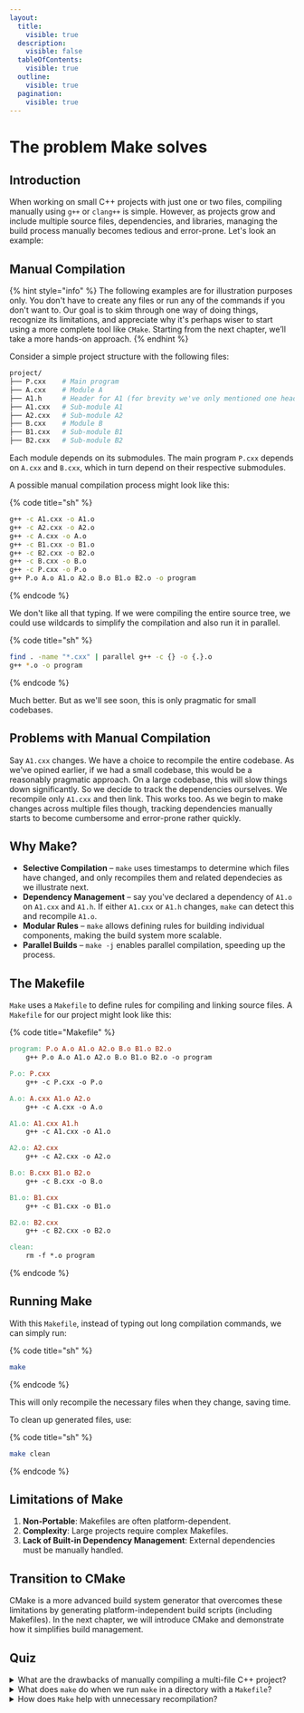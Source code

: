 ```yaml
---
layout:
  title:
    visible: true
  description:
    visible: false
  tableOfContents:
    visible: true
  outline:
    visible: true
  pagination:
    visible: true
---
```


# The problem Make solves

## Introduction

When working on small C++ projects with just one or two files, compiling manually using `g++` or `clang++` is simple. However, as projects grow and include multiple source files, dependencies, and libraries, managing the build process manually becomes tedious and error-prone. Let's look an example:

## Manual Compilation

{% hint style="info" %}
The following examples are for illustration purposes only. You don't have to create any files or run any of the commands if you don't want to. Our goal is to skim through one way of doing things, recognize its limitations, and appreciate why it's perhaps wiser to start using a more complete tool like `CMake`. Starting from the next chapter, we’ll take a more hands-on approach.
{% endhint %}

Consider a simple project structure with the following files:

```sh
project/
├── P.cxx    # Main program
├── A.cxx    # Module A
├── A1.h     # Header for A1 (for brevity we've only mentioned one header)
├── A1.cxx   # Sub-module A1
├── A2.cxx   # Sub-module A2
├── B.cxx    # Module B
├── B1.cxx   # Sub-module B1
├── B2.cxx   # Sub-module B2
```

Each module depends on its submodules. The main program `P.cxx` depends on `A.cxx` and `B.cxx`, which in turn depend on their respective submodules.

A possible manual compilation process might look like this:

{% code title="sh" %}
```sh
g++ -c A1.cxx -o A1.o
g++ -c A2.cxx -o A2.o
g++ -c A.cxx -o A.o
g++ -c B1.cxx -o B1.o
g++ -c B2.cxx -o B2.o
g++ -c B.cxx -o B.o
g++ -c P.cxx -o P.o
g++ P.o A.o A1.o A2.o B.o B1.o B2.o -o program
```
{% endcode %}

We don't like all that typing. If we were compiling the entire source tree, we could use wildcards to simplify the compilation and also run it in parallel.

{% code title="sh" %}
```sh
find . -name "*.cxx" | parallel g++ -c {} -o {.}.o
g++ *.o -o program
```
{% endcode %}

Much better. But as we'll see soon, this is only pragmatic for small codebases.

## Problems with Manual Compilation

Say `A1.cxx` changes. We have a choice to recompile the entire codebase. As we've opined earlier, if we had a small codebase, this would be a reasonably pragmatic approach. On a large codebase, this will slow things down significantly. So we decide to track the dependencies ourselves. We recompile only `A1.cxx` and then link. This works too. As we begin to make changes across multiple files though, tracking dependencies manually starts to become cumbersome and error-prone rather quickly.

## Why Make?

* **Selective Compilation** – `make` uses timestamps to determine which files have changed, and only recompiles them and related dependecies as we illustrate next.
* **Dependency Management** – say you've declared a dependency of `A1.o` on `A1.cxx` and `A1.h`. If either `A1.cxx` or `A1.h` changes, `make` can detect this and recompile `A1.o`.
* **Modular Rules** – `make` allows defining rules for building individual components, making the build system more scalable.
* **Parallel Builds** – `make -j` enables parallel compilation, speeding up the process.

## The Makefile

`Make` uses a `Makefile` to define rules for compiling and linking source files. A  `Makefile` for our project might look like this:

{% code title="Makefile" %}
```makefile
program: P.o A.o A1.o A2.o B.o B1.o B2.o
	g++ P.o A.o A1.o A2.o B.o B1.o B2.o -o program

P.o: P.cxx
	g++ -c P.cxx -o P.o

A.o: A.cxx A1.o A2.o
	g++ -c A.cxx -o A.o

A1.o: A1.cxx A1.h 
	g++ -c A1.cxx -o A1.o

A2.o: A2.cxx
	g++ -c A2.cxx -o A2.o

B.o: B.cxx B1.o B2.o
	g++ -c B.cxx -o B.o

B1.o: B1.cxx
	g++ -c B1.cxx -o B1.o

B2.o: B2.cxx
	g++ -c B2.cxx -o B2.o

clean:
	rm -f *.o program
```
{% endcode %}

## Running Make

With this `Makefile`, instead of typing out long compilation commands, we can simply run:

{% code title="sh" %}
```bash
make
```
{% endcode %}

This will only recompile the necessary files when they change, saving time.

To clean up generated files, use:

{% code title="sh" %}
```bash
make clean
```
{% endcode %}

## Limitations of Make

1. **Non-Portable**: Makefiles are often platform-dependent.
2. **Complexity**: Large projects require complex Makefiles.
3. **Lack of Built-in Dependency Management**: External dependencies must be manually handled.

## Transition to CMake

CMake is a more advanced build system generator that overcomes these limitations by generating platform-independent build scripts (including Makefiles). In the next chapter, we will introduce CMake and demonstrate how it simplifies build management.

## Quiz

<details>

<summary>What are the drawbacks of manually compiling a multi-file C++ project?</summary>

Manual compilation is time-consuming, error-prone, inefficient, and not scalable.

</details>

<details>

<summary>What does <code>make</code> do when we run <code>make</code> in a directory with a <code>Makefile</code>?</summary>

`Make` reads the `Makefile` and executes the compilation commands necessary to build the program.

</details>

<details>

<summary>How does <code>Make</code> help with unnecessary recompilation?</summary>

`Make` only recompiles files that have changed, avoiding unnecessary recompilation.

</details>
